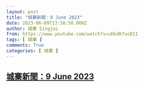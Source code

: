 ```yaml
---
layout: post
title: "城寨新聞：9 June 2023"
date: 2023-06-09T13:58:58.000Z
author: 城寨 Singjai
from: https://www.youtube.com/watch?v=uDkdK7ucB1I
tags: [ 城寨 ]
comments: True
categories: [ 城寨 ]
---
```

<!--1686319138000-->
[城寨新聞：9 June 2023](https://www.youtube.com/watch?v=uDkdK7ucB1I)
------

<div>

</div>
